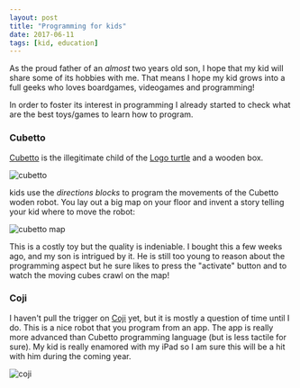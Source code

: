 ```yaml
---
layout: post
title: "Programming for kids"
date: 2017-06-11
tags: [kid, education]
---
```


As the proud father of an *almost* two years old son, I hope that my kid will share some of its hobbies with me. That means I hope my kid grows into a full geeks who loves boardgames, videogames and programming!

In order to foster its interest in programming I already started to check what are the best toys/games to learn how to program.

### Cubetto

[Cubetto](https://www.primotoys.com/) is the illegitimate child of the [Logo turtle](https://en.wikipedia.org/wiki/Logo_(programming_language)) and a wooden box. 

![cubetto](https://www.primotoys.com/wp-content/uploads/2016/03/cubetto.jpg)

kids use the *directions blocks* to program the movements of the Cubetto woden robot. You lay out a big map on your floor and invent a story telling your kid where to move the robot:

![cubetto map](https://www.primotoys.com/wp-content/uploads/2016/03/4.Ocean_V02-01-copy_small-640x0-c-default.png)

This is a costly toy but the quality is indeniable. I bought this a few weeks ago, and my son is intrigued by it. He is still too young to reason about the programming aspect but he sure likes to press the "activate" button and to watch the moving cubes crawl on the map!

### Coji

I haven't pull the trigger on [Coji](http://wowwee.com/coji) yet, but it is mostly a question of time until I do. This is a nice robot that you program from an app. The app is really more advanced than Cubetto programming language (but is less tactile for sure). My kid is really enamored with my iPad so I am sure this will be a hit with him during the coming year.

![coji](http://cdn.wowwee.com.s3.amazonaws.com/img/products-gallery-images/1469656203f0043ca4f9730749201dd462585f58ce.jpg)



